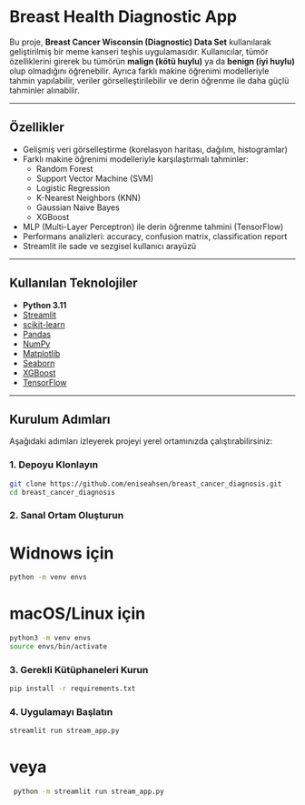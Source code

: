 # Breast Health Diagnostic App

Bu proje, **Breast Cancer Wisconsin (Diagnostic) Data Set** kullanılarak geliştirilmiş bir meme kanseri teşhis uygulamasıdır. Kullanıcılar, tümör özelliklerini girerek bu tümörün **malign (kötü huylu)** ya da **benign (iyi huylu)** olup olmadığını öğrenebilir. Ayrıca farklı makine öğrenimi modelleriyle tahmin yapılabilir, veriler görselleştirilebilir ve derin öğrenme ile daha güçlü tahminler alınabilir.

---

##  Özellikler

- Gelişmiş veri görselleştirme (korelasyon haritası, dağılım, histogramlar)
- Farklı makine öğrenimi modelleriyle karşılaştırmalı tahminler:
  - Random Forest
  - Support Vector Machine (SVM)
  - Logistic Regression
  - K-Nearest Neighbors (KNN)
  - Gaussian Naive Bayes
  - XGBoost
- MLP (Multi-Layer Perceptron) ile derin öğrenme tahmini (TensorFlow)
- Performans analizleri: accuracy, confusion matrix, classification report
- Streamlit ile sade ve sezgisel kullanıcı arayüzü

---

## Kullanılan Teknolojiler

- **Python 3.11**
- [Streamlit](https://streamlit.io/)
- [scikit-learn](https://scikit-learn.org/)
- [Pandas](https://pandas.pydata.org/)
- [NumPy](https://numpy.org/)
- [Matplotlib](https://matplotlib.org/)
- [Seaborn](https://seaborn.pydata.org/)
- [XGBoost](https://xgboost.readthedocs.io/)
- [TensorFlow](https://www.tensorflow.org/)

---

## Kurulum Adımları
Aşağıdaki adımları izleyerek projeyi yerel ortamınızda çalıştırabilirsiniz:

### 1. Depoyu Klonlayın
```bash
git clone https://github.com/eniseahsen/breast_cancer_diagnosis.git
cd breast_cancer_diagnosis
```

### 2. Sanal Ortam Oluşturun
# Widnows için
```bash
python -m venv envs
```
# macOS/Linux için
```bash
python3 -m venv envs
source envs/bin/activate
```
### 3. Gerekli Kütüphaneleri Kurun
```bash
pip install -r requirements.txt
```
### 4. Uygulamayı Başlatın
```bash
streamlit run stream_app.py
```
# veya
```bash
 python -m streamlit run stream_app.py
```
